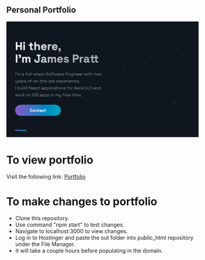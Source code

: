 ## Personal Portfolio

![Portfolio Website](https://github.com/PrattJames1/portfolio/blob/main/public/images/PortfolioScreenshot.jpg)

# To view portfolio
Visit the following link: [Portfolio](https://dev-jamespratt.com)

# To make changes to portfolio
- Clone this repository.
- Use command "npm start" to test changes.
- Navigate to localhost:3000 to view changes.
- Log in to Hostinger and paste the out folder into public_html repository under the File Manager.
- It will take a couple hours before populating in the domain.